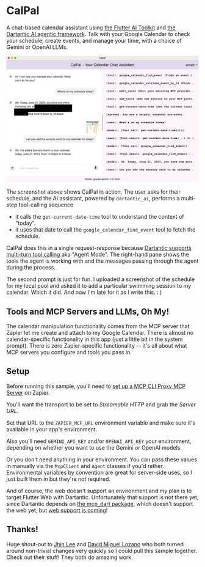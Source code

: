 # CalPal

A chat-based calendar assistant using [the Flutter AI
Toolkit](https://docs.flutter.dev/ai-toolkit) and [the Dartantic AI agentic
framework](https://pub.dev/packages/dartantic_ai). Talk with your Google
Calendar to check your schedule, create events, and manage your time, with a
choice of Gemini or OpenAI LLMs.

![CalPal Screenshot](readme/screenshot.png)

The screenshot above shows CalPal in action. The user asks for their schedule,
and the AI assistant, powered by `dartantic_ai`, performs a multi-step
tool-calling sequence
- it calls the `get-current-date-time` tool to understand the context of
  "today". 
- it uses that date to call the `google_calendar_find_event` tool to fetch the
  schedule. 

CalPal does this in a single request-response because [Dartantic supports
multi-turn tool
calling](https://pub.dev/packages/dartantic_ai#agentic-behavior-multi-vs-single-step-tool-calling)
aka "Agent Mode". The right-hand pane shows the tools the agent is working with
and the messages passing through the agent during the process.

The second prompt is just for fun. I uploaded a screenshot of the schedule for
my local pool and asked it to add a particular swimming session to my calendar.
Which it did. And now I'm late for it as I write this. : )

## Tools and MCP Servers and LLMs, Oh My!

The calendar manipulation functionality comes from the MCP server that Zapier
let me create and attach to my Google Calendar. There is almost no
calendar-specific functionality in this app (just a little bit in the system
prompt). There is zero Zapier-specific functionality -- it's all about what MCP
servers you configure and tools you pass in.

## Setup

Before running this sample, you'll need to [set up a MCP CLI Proxy MCP
Server](https://mcp.zapier.com/) on Zapier.

You'll want the transport to be set to *Streamable HTTP* and grab the *Server
URL*.

Set that URL to the `ZAPIER_MCP_URL` environment variable and make sure it's
available in your app's environment.

Also you'll need `GEMINI_API_KEY` and/or `OPENAI_API_KEY` your environment,
depending on whether you want to use the Gemini or OpenAI models.

Or you don't need anything in your environment. You can pass these values in
manually via the `McpClient` and `Agent` classes if you'd rather. Environmental
variables by convention are great for server-side uses, so I just built them in
but they're not required.

And of course, the web doesn't support an environment and my plan is to target
Flutter Web with Dartantic. Unfortunately that support is not there yet, since
Dartantic depends on [the mcp_dart package](https://pub.dev/packages/mcp_dart),
which doesn't support the web yet, but [web support is
coming](https://github.com/csells/dartantic_ai/issues/13)!

## Thanks!
Huge shout-out to [Jhin Lee](https://github.com/leehack) and [David Miguel
Lozano](https://github.com/davidmigloz) who both turned around non-trivial
changes very quickly so I could pull this sample together. Check out their stuff!
They both do amazing work.